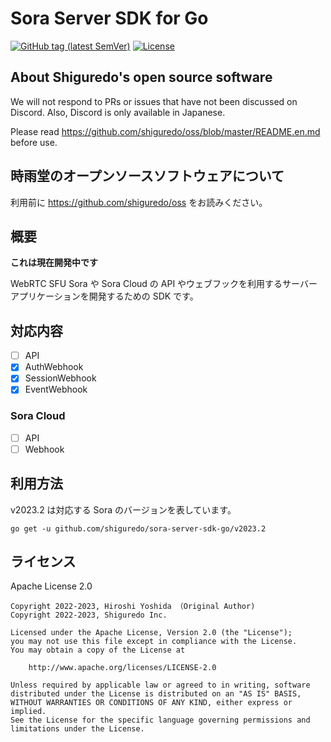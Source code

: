 # Sora Server SDK for Go

[![GitHub tag (latest SemVer)](https://img.shields.io/github/tag/shiguredo/sora-app-sdk-go.svg)](https://github.com/shiguredo/sora-go)
[![License](https://img.shields.io/badge/License-Apache%202.0-blue.svg)](https://opensource.org/licenses/Apache-2.0)

## About Shiguredo's open source software

We will not respond to PRs or issues that have not been discussed on Discord. Also, Discord is only available in Japanese.

Please read https://github.com/shiguredo/oss/blob/master/README.en.md before use.

## 時雨堂のオープンソースソフトウェアについて

利用前に https://github.com/shiguredo/oss をお読みください。

## 概要

**これは現在開発中です**

WebRTC SFU Sora や Sora Cloud の API やウェブフックを利用するサーバーアプリケーションを開発するための SDK です。

## 対応内容

- [ ] API
- [x] AuthWebhook
- [x] SessionWebhook
- [x] EventWebhook

### Sora Cloud

- [ ] API
- [ ] Webhook

## 利用方法

v2023.2 は対応する Sora のバージョンを表しています。

```
go get -u github.com/shiguredo/sora-server-sdk-go/v2023.2
```

## ライセンス

Apache License 2.0

```
Copyright 2022-2023, Hiroshi Yoshida （Original Author)
Copyright 2022-2023, Shiguredo Inc.

Licensed under the Apache License, Version 2.0 (the "License");
you may not use this file except in compliance with the License.
You may obtain a copy of the License at

    http://www.apache.org/licenses/LICENSE-2.0

Unless required by applicable law or agreed to in writing, software
distributed under the License is distributed on an "AS IS" BASIS,
WITHOUT WARRANTIES OR CONDITIONS OF ANY KIND, either express or implied.
See the License for the specific language governing permissions and
limitations under the License.
```
